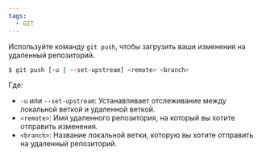 ```yaml
---
tags:
  - GIT
---
```

Используйте команду `git push`, чтобы загрузить ваши изменения на удаленный репозиторий.

```bash
$ git push [-u | --set-upstream] <remote> <branch>
```

Где:

- `-u` или `--set-upstream`: Устанавливает отслеживание между локальной веткой и удаленной веткой.
- `<remote>`: Имя удаленного репозитория, на который вы хотите отправить изменения.
- `<branch>`: Название локальной ветки, которую вы хотите отправить на удаленный репозиторий.